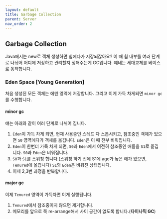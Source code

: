 ```yaml
---
layout: default
title: Garbage Collection
parent: Server
nav_order: 2
---
```


## Garbage Collection
Java에서는 new로 객체 생성하면 힙에다가 저장되잖아요? 이 때 힙 내부를 여러 단계로 나뉘어 어디에 저장하고 관리할지 정해주는게 GC입니다. 얘네는 세대교체를 베이스로 동작합니다.

### Eden Space [Young Generation]
처음 생성된 모든 객체는 에덴 영역에 저장합니다. 그리고 이게 가득 차게되면 `minor gc`를 수행합니다.

#### minor gc
얘는 아래와 같이 여러 단계로 나뉘어 집니다.
1. `Eden`이 가득 차게 되면, 현재 사용중인 스레드 다 스톱시키고, 참조중인 객체가 있으면 `S0` 영역에다가 객체를 옮깁니다. `Eden`은 이 때 전부 비워집니다.
2. `Eden`이 한번더 가득 차게 되면, `S0`과 `Eden`에서 여전히 참조중인 애들을 `S1`로 옮깁니다.  `S0`과 `Eden`은 비워집니다.
3. `S0`과 `S1`를 스위칭 합니다.(스위칭 하기 전에 S1에 age가 높은 애가 있으면, `Tenured`에 옮깁니다)  `S1`와 `Eden`은 비워진 상태입니다.
4. 이제 2,3번 과정을 반복합니다.

#### major gc
이제 `Tenured` 영역이 가득차면 이게 실행됩니다.
1. `Tenured`에서 참조중이지 않으면 제거합니다.
2. 메모리를 앞으로 쭉 re-arrange해서 사이 공간이 없도록 합니다.(**다이나믹 GC**)